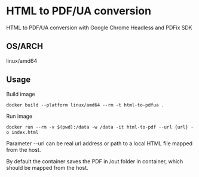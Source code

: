 # HTML to PDF/UA conversion

HTML to PDF/UA conversion with Google Chrome Headless and PDFix SDK

## OS/ARCH

linux/amd64

## Usage
Build image
```
docker build --platform linux/amd64 --rm -t html-to-pdfua . 
```

Run image
```
docker run --rm -v $(pwd):/data -w /data -it html-to-pdf --url {url} -o index.html
```

Parameter --url can be real url address or path to a local HTML file mapped from the host.

By default the container saves the PDF in /out folder in container, which should be mapped from the host. 

